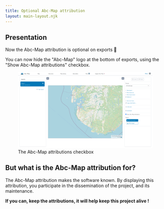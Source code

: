 ```yaml
---
title: Optional Abc-Map attribution
layout: main-layout.njk
---
```


## Presentation

Now the Abc-Map attribution is optional on exports 🥳

You can now hide the "Abc-Map" logo at the bottom of exports, using the "Show Abc-Map attributions" checkbox.

<figure class="figure">
    <img src="screenshot-1.png" alt="The Abc-Map attributions checkbox">
    <figcaption>The Abc-Map attributions checkbox</figcaption>
</figure>

## But what is the Abc-Map attribution for?

The Abc-Map attribution makes the software known. By displaying this attribution, you participate in the dissemination of the project, and its maintenance.

**If you can, keep the attributions, it will help keep this project alive !**

